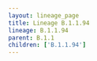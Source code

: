 ```yaml
---
layout: lineage_page
title: Lineage B.1.1.94
lineage: B.1.1.94
parent: B.1.1
children: ['B.1.1.94']
---
```

